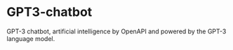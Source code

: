 # GPT3-chatbot
GPT-3 chatbot, artificial intelligence by OpenAPI and powered by the GPT-3 language model.
